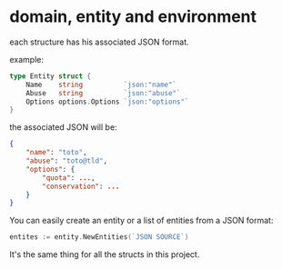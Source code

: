 # domain, entity and environment

each structure has his associated JSON format. 

example: 

```go
type Entity struct {
	Name    string          `json:"name"`
	Abuse   string          `json:"abuse"`
	Options options.Options `json:"options"`
}
```

the associated JSON will be: 

```json
{
    "name": "toto",
    "abuse": "toto@tld",
    "options": {
        "quota": ...,
        "conservation": ...
    }
}
```

You can easily create an entity or a list of entities from a JSON format: 

```go
entites := entity.NewEntities(`JSON SOURCE`)
```

It's the same thing for all the structs in this project. 